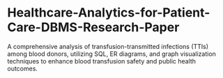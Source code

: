 # Healthcare-Analytics-for-Patient-Care-DBMS-Research-Paper
A comprehensive analysis of transfusion-transmitted infections (TTIs) among blood donors, utilizing SQL, ER diagrams, and graph visualization techniques to enhance blood transfusion safety and public health outcomes.
